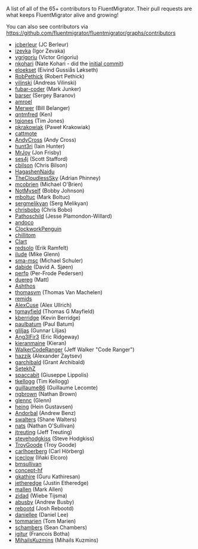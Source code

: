 A list of all of the 65+ contributors to FluentMigrator. Their pull requests are what keeps FluentMigrator alive and growing!

You can also see contributors via https://github.com/fluentmigrator/fluentmigrator/graphs/contributors

* [jcberleur](https://github.com/jcberleur) (JC Berleur)
* [izevka](https://github.com/izevka) (Igor Zevaka)
* [vgrigoriu](https://github.com/vgrigoriu) (Victor Grigoriu)
* [nkohari](https://github.com/nkohari) (Nate Kohari - did the [initial commit](https://github.com/schambers/fluentmigrator/commit/9acd6093fb5481862ed1c0c1fc507dea41ecfa6d))
* [eloekset](https://github.com/eloekset) (Eivind Gussiås Løkseth)
* [RobPethick](https://github.com/RobPethick) (Robert Pethick)
* [vilinski](https://github.com/vilinski) (Andreas Vilinski)
* [fubar-coder](https://github.com/fubar-coder) (Mark Junker)
* [barser](https://github.com/barser) (Sergey Baranov)
* [amroel](https://github.com/amroel)
* [Merwer](https://github.com/Merwer) (Bill Belanger)
* [qntmfred](https://github.com/qntmfred) (Ken)
* [tgjones](https://github.com/tgjones) (Tim Jones)
* [pkrakowiak](https://github.com/pkrakowiak) (Paweł Krakowiak)
* [cattmote](https://github.com/cattmote)
* [AndyCross](https://github.com/AndyCross) (Andy Cross)
* [hunt3ri](https://github.com/hunt3ri) (Iain Hunter)
* [MrJoy](https://github.com/MrJoy) (Jon Frisby)
* [ses4j](https://github.com/ses4j) (Scott Stafford)
* [cbilson](https://github.com/cbilson) (Chris Bilson)
* [HagashenNaidu](https://github.com/HagashenNaidu)
* [TheCloudlessSky](https://github.com/TheCloudlessSky) (Adrian Phinney)
* [mcobrien](https://github.com/mcobrien) (Michael O'Brien)
* [NotMyself](https://github.com/NotMyself) (Bobby Johnson)
* [mboltuc](https://github.com/mboltuc) (Mark Boltuc)
* [sergmelikyan](https://github.com/sergmelikyan) (Serg Melikyan)
* [chrisbobo](https://github.com/chrisbobo) (Chris Bobo)
* [Pathoschild](https://github.com/Pathoschild) (Jesse Plamondon-Willard)
* [andoco](https://github.com/andoco)
* [ClockworkPenguin](https://github.com/ClockworkPenguin)
* [chillitom](https://github.com/chillitom)
* [Clart](https://github.com/Clart)
* [redsolo](https://github.com/redsolo) (Erik Ramfelt)
* [ilude](https://github.com/ilude) (Mike Glenn)
* [sma-msc](https://github.com/sma-msc) (Michael Schuler)
* [dabide](https://github.com/dabide) (David A. Sjøen)
* [perfp](https://github.com/perfp) (Per-Frode Pedersen)
* [duereg](https://github.com/duereg) (Matt)
* [Ashthos](https://github.com/Ashthos)
* [thomasvm](https://github.com/thomasvm) (Thomas Van Machelen)
* [remids](https://github.com/remids)
* [AlexCuse](https://github.com/AlexCuse) (Alex Ullrich)
* [tgmayfield](https://github.com/tgmayfield) (Thomas G Mayfield)
* [kberridge](https://github.com/kberridge) (Kevin Berridge)
* [paulbatum](https://github.com/paulbatum) (Paul Batum)
* [gliljas](https://github.com/gliljas) (Gunnar Liljas)
* [Ang3lFir3](https://github.com/Ang3lFir3) (Eric Ridgeway)
* [kieranmaine](https://github.com/kieranmaine) (Kieran)
* [WalkerCodeRanger](https://github.com/WalkerCodeRanger) (Jeff Walker "Code Ranger")
* [hazzik](https://github.com/hazzik) (Alexander Zaytsev)
* [garchibald](https://github.com/garchibald) (Grant Archibald)
* [SetekhZ](https://github.com/SetekhZ)
* [spaccabit](https://github.com/spaccabit) (Giuseppe Lippolis)
* [tkellogg](https://github.com/tkellogg) (Tim Kellogg)
* [guillaume86](https://github.com/guillaume86) (Guillaume Lecomte)
* [ngbrown](https://github.com/ngbrown) (Nathan Brown)
* [glennc](https://github.com/glennc) (Glenn)
* [heing](https://github.com/heing) (Hein Gustavsen)
* [Andorbal](https://github.com/Andorbal) (Andrew Benz)
* [swalters](https://github.com/swalters) (Shane Walters)
* [nats](https://github.com/nats) (Nathan O'Sullivan)
* [jtreuting](https://github.com/jtreuting) (Jeff Treuting)
* [stevehodgkiss](https://github.com/stevehodgkiss) (Steve Hodgkiss)
* [TroyGoode](https://github.com/TroyGoode) (Troy Goode)
* [carlhoerberg](https://github.com/carlhoerberg) (Carl Hörberg)
* [iceclow](https://github.com/iceclow) (Iñaki Elcoro)
* [bmsullivan](https://github.com/bmsullivan)
* [concept-hf](https://github.com/concept-hf)
* [gkathire](https://github.com/gkathire) (Guru Kathiresan)
* [jetheredge](https://github.com/jetheredge) (Justin Etheredge)
* [mallen](https://github.com/mallen) (Mark Allen)
* [zidad](https://github.com/zidad) (Wiebe Tijsma)
* [abusby](https://github.com/abusby) (Andrew Busby)
* [rebootd](https://github.com/rebootd) (Josh Rebootd)
* [daniellee](https://github.com/daniellee) (Daniel Lee)
* [tommarien](https://github.com/tommarien) (Tom Marien)
* [schambers](https://github.com/schambers) (Sean Chambers)
* [igitur](https://github.com/igitur) (Francois Botha)
* [MihailsKuzmins](https://github.com/MihailsKuzmins) (Mihails Kuzmins)
